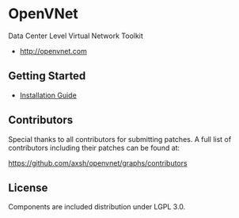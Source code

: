 OpenVNet
========

Data Center Level Virtual Network Toolkit

- http://openvnet.com

Getting Started
---------------

- [Installation Guide](https://github.com/axsh/openvnet/blob/master/InstallGuide.md)

Contributors
------------

Special thanks to all contributors for submitting patches. A full list
of contributors including their patches can be found at:

https://github.com/axsh/openvnet/graphs/contributors

License
-------

Components are included distribution under LGPL 3.0.
